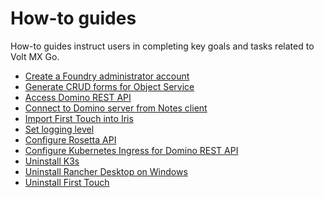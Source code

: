 # How-to guides

How-to guides instruct users in completing key goals and tasks related to Volt MX Go.

- [Create a Foundry administrator account](foundryadminaccount.md)
- [Generate CRUD forms for Object Service](codegen.md)
- [Access Domino REST API](accessdrapi.md)
- [Connect to Domino server from Notes client](connectdominofromnotes.md)
- [Import First Touch into Iris](importft.md)
- [Set logging level](logginglevel.md)
- [Configure Rosetta API](configrosetta.md)
- [Configure Kubernetes Ingress for Domino REST API](drapiingress.md)
- [Uninstall K3s](k3suninstall.md)
- [Uninstall Rancher Desktop on Windows](rancheruninstall.md)
- [Uninstall First Touch](uninstallfirsttouch.md)

<!-- [Import Summernote Editor component](summernote.md)-->


